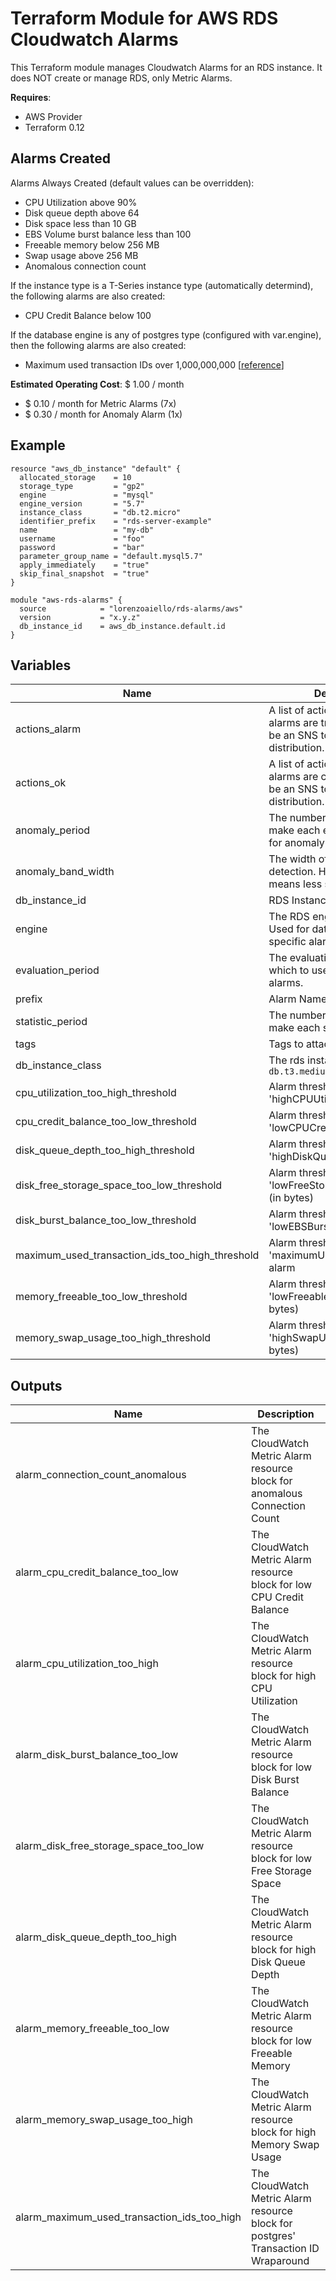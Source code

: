 # Terraform Module for AWS RDS Cloudwatch Alarms

This Terraform module manages Cloudwatch Alarms for an RDS instance. It does NOT create or manage RDS, only Metric Alarms.

**Requires**:
- AWS Provider
- Terraform 0.12

## Alarms Created

Alarms Always Created (default values can be overridden):
- CPU Utilization above 90%
- Disk queue depth above 64
- Disk space less than 10 GB
- EBS Volume burst balance less than 100
- Freeable memory below 256 MB
- Swap usage above 256 MB
- Anomalous connection count

If the instance type is a T-Series instance type (automatically determind), the following alarms are also created:
- CPU Credit Balance below 100

If the database engine is any of postgres type (configured with var.engine), then the following alarms are also created:
- Maximum used transaction IDs over 1,000,000,000 [[reference](https://aws.amazon.com/blogs/database/implement-an-early-warning-system-for-transaction-id-wraparound-in-amazon-rds-for-postgresql/)]

**Estimated Operating Cost**: $ 1.00 / month

- $ 0.10 / month for Metric Alarms (7x)
- $ 0.30 / month for Anomaly Alarm (1x)

## Example

```hcl-terraform
resource "aws_db_instance" "default" {
  allocated_storage    = 10
  storage_type         = "gp2"
  engine               = "mysql"
  engine_version       = "5.7"
  instance_class       = "db.t2.micro"
  identifier_prefix    = "rds-server-example"
  name                 = "my-db"
  username             = "foo"
  password             = "bar"
  parameter_group_name = "default.mysql5.7"
  apply_immediately    = "true"
  skip_final_snapshot  = "true"
}

module "aws-rds-alarms" {
  source            = "lorenzoaiello/rds-alarms/aws"
  version           = "x.y.z"
  db_instance_id    = aws_db_instance.default.id
}

```

## Variables

| Name | Description | Type | Default | Required |
|------|-------------|------|---------|:-----:|
| actions\_alarm | A list of actions to take when alarms are triggered. Will likely be an SNS topic for event distribution. | `list` | `[]` | no |
| actions\_ok | A list of actions to take when alarms are cleared. Will likely be an SNS topic for event distribution. | `list` | `[]` | no |
| anomaly\_period | The number of seconds that make each evaluation period for anomaly detection. | `string` | `"600"` | no |
| anomaly_band_width | The width of the anomaly band detection.  Higher numbers means less sensitive | `string` | `"2"` | no |
| db\_instance\_id | RDS Instance ID | `string` | n/a | yes |
| engine | The RDS engine being used. Used for database engine specific alarms | `string` | `""` | no |
| evaluation\_period | The evaluation period over which to use when triggering alarms. | `string` | `"5"` | no |
| prefix | Alarm Name Prefix | `string` | `""` | no |
| statistic\_period | The number of seconds that make each statistic period. | `string` | `"60"` | no |
| tags | Tags to attach to each alarm | `map(string)` | `{}` | no |
| db_instance_class | The rds instance-class, e.g. `db.t3.medium` | `string` |  | yes |
| cpu_utilization_too_high_threshold | Alarm threshold for the 'highCPUUtilization' alarm | `string` | `"90"` | no |
| cpu_credit_balance_too_low_threshold | Alarm threshold for the 'lowCPUCreditBalance' alarm | `string` | `"100"` | no |
| disk_queue_depth_too_high_threshold | Alarm threshold for the 'highDiskQueueDepth' alarm | `string` | `"64"` | no |
| disk_free_storage_space_too_low_threshold | Alarm threshold for the 'lowFreeStorageSpace' alarm (in bytes) | `string` | `"10000000000"` | no |
| disk_burst_balance_too_low_threshold | Alarm threshold for the 'lowEBSBurstBalance' alarm | `string` | `"100"` | no |
| maximum_used_transaction_ids_too_high_threshold | Alarm threshold for the 'maximumUsedTransactionIDs' alarm | `string` | `"1000000000"` | no |
| memory_freeable_too_low_threshold | Alarm threshold for the 'lowFreeableMemory' alarm (in bytes) | `string` | `"256000000"` | no |
| memory_swap_usage_too_high_threshold | Alarm threshold for the 'highSwapUsage' alarm (in bytes) | `string` | `"256000000"` | no |

## Outputs

| Name | Description |
|------|-------------|
| alarm\_connection\_count\_anomalous | The CloudWatch Metric Alarm resource block for anomalous Connection Count |
| alarm\_cpu\_credit\_balance\_too\_low | The CloudWatch Metric Alarm resource block for low CPU Credit Balance |
| alarm\_cpu\_utilization\_too\_high | The CloudWatch Metric Alarm resource block for high CPU Utilization |
| alarm\_disk\_burst\_balance\_too\_low | The CloudWatch Metric Alarm resource block for low Disk Burst Balance |
| alarm\_disk\_free\_storage\_space\_too\_low | The CloudWatch Metric Alarm resource block for low Free Storage Space |
| alarm\_disk\_queue\_depth\_too\_high | The CloudWatch Metric Alarm resource block for high Disk Queue Depth |
| alarm\_memory\_freeable\_too\_low | The CloudWatch Metric Alarm resource block for low Freeable Memory |
| alarm\_memory\_swap\_usage\_too\_high | The CloudWatch Metric Alarm resource block for high Memory Swap Usage |
| alarm_maximum_used_transaction_ids_too_high | The CloudWatch Metric Alarm resource block for postgres' Transaction ID Wraparound |
